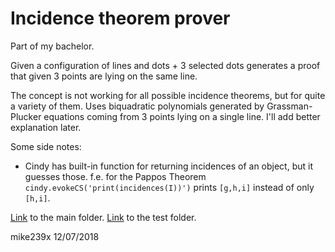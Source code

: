 # Incidence theorem prover

Part of my bachelor.

Given a configuration of lines and dots + 3 selected dots generates a proof that given
3 points are lying on the same line.

The concept is not working for all
possible incidence theorems, but for quite a variety of them. Uses
biquadratic polynomials generated by Grassman-Plucker equations coming from 3 points lying on a single line. I'll add better explanation later.

Some side notes:
 - Cindy has built-in function for returning incidences of an object, but it guesses those.
 f.e. for the Pappos Theorem
 `cindy.evokeCS('print(incidences(I))')` prints `[g,h,i]` instead of only `[h,i]`.

[Link](http://mike239x.github.io/incidence-th-prover/prover) to the main folder.
[Link](http://mike239x.github.io/incidence-th-prover/prover2) to the test folder.


mike239x 12/07/2018
